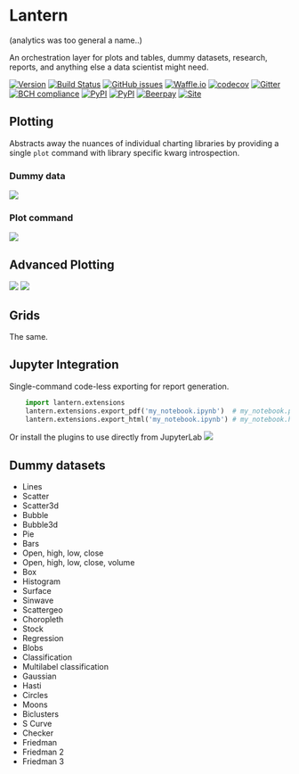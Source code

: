 # Lantern
(analytics was too general a name..)

An orchestration layer for plots and tables, dummy datasets, research, reports, and anything else a data scientist might need.

[![Version](https://img.shields.io/badge/version-0.0.9-lightgrey.svg)](https://img.shields.io/badge/version-0.0.9-lightgrey.svg)
[![Build Status](https://travis-ci.org/timkpaine/lantern.svg?branch=master)](https://travis-ci.org/timkpaine/lantern)
[![GitHub issues](https://img.shields.io/github/issues/timkpaine/lantern.svg)]()
[![Waffle.io](https://badge.waffle.io/timkpaine/lantern.svg?label=ready&title=Ready)](http://waffle.io/timkpaine/lantern)
[![codecov](https://codecov.io/gh/timkpaine/lantern/branch/master/graph/badge.svg)](https://codecov.io/gh/timkpaine/lantern)
[![Gitter](https://img.shields.io/gitter/room/nwjs/nw.js.svg)](https://gitter.im/pylantern/Lobby)
[![BCH compliance](https://bettercodehub.com/edge/badge/timkpaine/lantern?branch=master)](https://bettercodehub.com/)
[![PyPI](https://img.shields.io/pypi/v/pylantern.svg)]()
[![PyPI](https://img.shields.io/pypi/l/pylantern.svg)]()
[![Beerpay](https://beerpay.io/timkpaine/lantern/badge.svg?style=flat)](https://beerpay.io/timkpaine/lantern)
[![Site](https://img.shields.io/badge/Site--grey.svg?colorB=FFFFFF)](http://paine.nyc/lantern)

## Plotting
Abstracts away the nuances of individual charting libraries by providing a single `plot` command with library specific kwarg introspection.

### Dummy data
![](https://raw.githubusercontent.com/timkpaine/lantern/master/docs/preview.gif)

### Plot command
![](https://raw.githubusercontent.com/timkpaine/lantern/master/docs/preview2.gif)

## Advanced Plotting
![](https://raw.githubusercontent.com/timkpaine/lantern/master/docs/plot2.png)
![](https://raw.githubusercontent.com/timkpaine/lantern/master/docs/plot1.png)

## Grids
The same.

## Jupyter Integration
Single-command code-less exporting for report generation.
```python
    import lantern.extensions
    lantern.extensions.export_pdf('my_notebook.ipynb')  # my_notebook.pdf
    lantern.extensions.export_html('my_notebook.ipynb') # my_notebook.html
```
Or install the plugins to use directly from JupyterLab
![](https://raw.githubusercontent.com/timkpaine/lantern/master/docs/export.png)

## Dummy datasets
- Lines
- Scatter
- Scatter3d
- Bubble
- Bubble3d
- Pie
- Bars
- Open, high, low, close
- Open, high, low, close, volume
- Box
- Histogram
- Surface
- Sinwave
- Scattergeo
- Choropleth
- Stock
- Regression
- Blobs
- Classification
- Multilabel classification
- Gaussian
- Hasti
- Circles
- Moons
- Biclusters
- S Curve
- Checker
- Friedman
- Friedman 2
- Friedman 3
